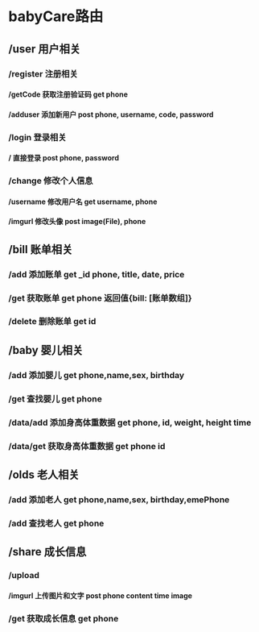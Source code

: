 # babyCare路由

## /user        用户相关

### /register   注册相关

#### /getCode 获取注册验证码  get   phone

#### /adduser 添加新用户    post    phone, username, code, password

### /login      登录相关

#### /  直接登录      post    phone, password

### /change     修改个人信息

#### /username    修改用户名    get  username, phone

#### /imgurl        修改头像    post   image(File), phone

## /bill       账单相关

### /add   添加账单    get   _id phone, title, date, price

### /get   获取账单    get    phone     返回值{bill: [账单数组]}

### /delete 删除账单    get   id

## /baby        婴儿相关

### /add  添加婴儿   get  phone,name,sex, birthday

### /get  查找婴儿   get  phone

### /data/add  添加身高体重数据  get phone, id, weight, height time

### /data/get 获取身高体重数据  get phone id

## /olds     老人相关

### /add 添加老人   get     phone,name,sex, birthday,emePhone

### /add 查找老人   get     phone

## /share 成长信息

### /upload

#### /imgurl 上传图片和文字  post  phone   content  time  image

### /get  获取成长信息  get  phone
